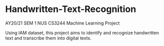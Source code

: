 # Handwritten-Text-Recognition
AY20/21 SEM 1 NUS CS3244 Machine Learning Project

Using IAM dataset, this project aims to identify and recognize handwritten text and transcribe them into digital texts.
